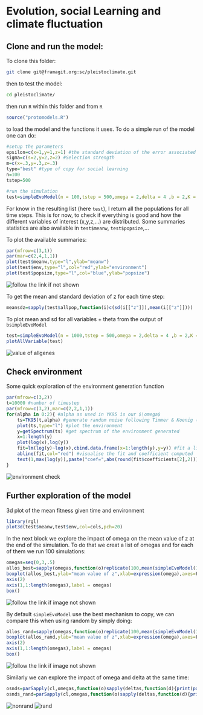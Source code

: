 # Evolution, social Learning and climate fluctuation

## Clone and run the model:

To clone this folder: 

```bash
git clone git@framagit.org:sc/pleistoclimate.git
```

then to test the model:

```bash
cd pleistoclimate/
```

then run `R` within this folder
and  from `R`

```R
source("protomodels.R")
```
to load the model and the functions it uses. To do a simple run of the model one can do:

```R
#setup the parameters
epsilon=c(x=1,y=1,z=1) #the standard deviation of the error associated with the expression of each phenotype (p' to p''')
sigma=c(s=2,y=2,z=2) #Selection strength
m=c(x=.3,y=.3,z=.3)
type="best" #type of copy for social learning
n=100
tstep=500

#run the simulation
test=simpleEvoModel(n = 100,tstep = 500,omega = 2,delta = 4 ,b = 2,K = 200,mu=0.001,epsilon = epsilon,sigma = sigma)
```

For know in the resulting list (here `test`), I return all the populations for all time steps. This is for now, to check if everything is good and how the different variables of interest (x,y,z,...) are distributed. Some summaries statistics are also available in `test$meanw`, `test$popsize`,... 

To plot the available summaries:

```R
par(mfrow=c(3,1))
par(mar=c(2,4,1,1))
plot(test$meanw,type="l",ylab="meanw")
plot(test$env,type="l",col="red",ylab="environment")
plot(test$popsize,type="l",col="blue",ylab="popsize")
```
![follow the link if not shown](images/env_fit_pop.png)


To get the mean and standard deviation of z for each time step:

```R
meansdz=sapply(test$allpop,function(i)c(sd(i[["z"]]),mean(i[["z"]])))
```


To plot mean and sd for all variables + theta from the output of `bsimpleEvoModel`
```R
test=simpleEvoModel(n = 1000,tstep = 500,omega = 2,delta = 4 ,b = 2,K = 200,mu=0.001,epsilon = c(x=1,y=1,z=1),sigma = c(s=2,y=2,z=2),m=c(x=.3,y=.3,z=.3),type = "best")
plotAllVariable(test)
```
![value of allgenes](images/all.png)


## Check environment 

Some quick exploration of the environment generation function

```R
par(mfrow=c(3,2))
t=10000 #number of timestep
par(mfrow=c(3,2),mar=c(2,2,1,1))
for(alpha in 0:2){ #alpha as used in YK95 is our $\omega$
    ts=TK95(t,alpha) #generate random noise following Timmer & Koenig (1995) implemented in tuneR package(https://rdrr.io/cran/tuneR/src/R/Waveforms.R)
    plot(ts,type="l") #plot the environment
    y=getSpectrum(ts) #get spectrum of the environment generated
    x=1:length(y)
    plot(log(x),log(y))
    fit=lm(log(y)~log(x),cbind.data.frame(x=1:length(y),y=y)) #fit a linear model to check slope
    abline(fit,col="red") #visualise the fit and coefficient computed
    text(1,max(log(y)),paste("coef=",abs(round(fit$coefficients[2],2))),col="red")
}
```

![environment check](images/exploreEnv.png)


## Further exploration of the model

3d plot of the mean fitness given time and environment

```R
library(rgl)
plot3d(test$meanw,test$env,col=cols,pch=20)
```

In the next block we explore the impact of omega on the mean value of z at the end of the simulation. To do that we creat a list of omegas and for each of them we run 100 simulations: 
```R
omegas=seq(0,3,.5)
allos_best=sapply(omegas,function(o)replicate(100,mean(simpleEvoModel(100,300,omega = o,delta = 2 ,b=2,K=200,mu=0.001,epsilon=epsilon,sigma=sigma,log=T)$pop$z)))
boxplot(allos_best,ylab="mean value of z",xlab=expression(omega),axes=F) 
axis(2)
axis(1,1:length(omegas),label = omegas)
box()
```
![follow the link if image not shown](images/omegas_vs_z.png)

By default `simpleEvoModel` use the best mechanism to copy, we can compare this when using random by simply doing:

```R
allos_rand=sapply(omegas,function(o)replicate(100,mean(simpleEvoModel(100,300,omega = o,delta = 2 ,b=2,K=200,mu=0.001,epsilon=epsilon,sigma=sigma,type="random",log=T)$pop$z)))
boxplot(allos_rand,ylab="mean value of z",xlab=expression(omega),axes=F) 
axis(2)
axis(1,1:length(omegas),label = omegas)
box()
```
![follow the link if image not shown](images/omegas_vs_z_random.png)

Similarly we can explore the impact of omega and delta at the same time:
```R
osnds=parSapply(cl,omegas,function(o)sapply(deltas,function(d){print(paste(o,d));mean(replicate(50,mean(simpleEvoModel(100,50,omega = o,delta = d ,b=2,K=200,mu=0.001,epsilon=epsilon,sigma=sigma,log=F)$pop$z)))}))
osnds_rand=parSapply(cl,omegas,function(o)sapply(deltas,function(d){print(paste(o,d));mean(replicate(50,mean(simpleEvoModel(100,50,type="random",omega = o,delta = d ,b=2,K=200,mu=0.001,epsilon=epsilon,sigma=sigma,log=F)$pop$z)))}))
```

![nonrand](images/nonrand.png)
![rand](images/rand.png)
